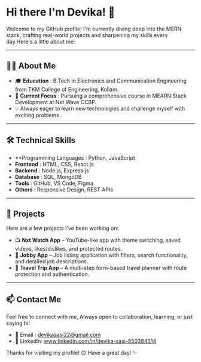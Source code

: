 # Hi there I'm Devika! 👋

Welcome to my GitHub profile! I'm currently diving deep into the MERN stack, crafting real-world projects and sharpening my skills every day.Here's a little about me:

___

## 👨‍💻 About Me

- 🎓 **Education** : B.Tech in Electronics and Communication Engineering from TKM College of Engineering, Kollam.
- 🌱 **Current Focus** : Pursuing a comprehensive course in MEARN Stack Development at Nxt Wave CCBP.
- 💡 Always eager to learn new technologies and challenge myself with exciting problems.

---

## 🛠️ Technical Skills
- **Programming Languages : Python, JavaScript
- **Frontend** : HTML, CSS, React.js  
- **Backend** : Node.js, Express.js  
- **Database** : SQL, MongoDB  
- **Tools** :  GitHub, VS Code, Figma 
- **Others** : Responsive Design, REST APIs

___


## 📁 Projects

Here are a few projects I’ve been working on:

- 📺 **Nxt Watch App** – YouTube-like app with theme switching, saved videos, likes/dislikes, and protected routes.  
- 💼 **Jobby App** – Job listing application with filters, search functionality, and detailed job descriptions.
- 🚗 **Travel Trip App** – A multi-step form-based travel planner with route protection and authentication.

___

## 📫 Contact Me

Feel free to connect with me, Always open to collaboration, learning, or just saying hi!

- 📧 Email : devikasasi22@gmail.com
-  🔗 LinkedIn: www.linkedin.com/in/devika-sasi-850384314


Thanks for visiting my profile! 😊 Have a great day! ✨
